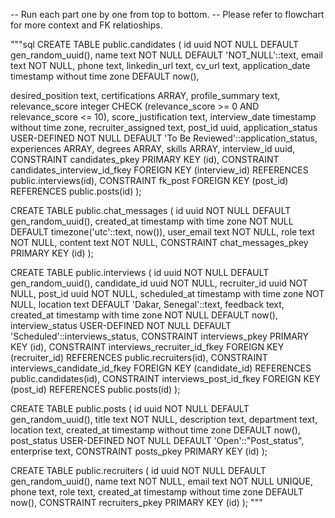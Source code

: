 
-- Run each part one by one from top to bottom. 
-- Please refer to flowchart for more context and FK relatioships.

"""sql
CREATE TABLE public.candidates (
  id uuid NOT NULL DEFAULT gen_random_uuid(),
  name text NOT NULL DEFAULT 'NOT_NULL'::text,
  email text NOT NULL,
  phone text,
  linkedin_url text,
  cv_url text,
  application_date timestamp without time zone DEFAULT now(),

desired_position text,
  certifications ARRAY,
  profile_summary text,
  relevance_score integer CHECK (relevance_score >= 0 AND relevance_score <= 10),
  score_justification text,
  interview_date timestamp without time zone,
  recruiter_assigned text,
  post_id uuid,
  application_status USER-DEFINED NOT NULL DEFAULT 'To Be Reviewed'::application_status,
  experiences ARRAY,
  degrees ARRAY,
  skills ARRAY,
  interview_id uuid,
  CONSTRAINT candidates_pkey PRIMARY KEY (id),
  CONSTRAINT candidates_interview_id_fkey FOREIGN KEY (interview_id) REFERENCES public.interviews(id),
  CONSTRAINT fk_post FOREIGN KEY (post_id) REFERENCES public.posts(id)
);

CREATE TABLE public.chat_messages (
  id uuid NOT NULL DEFAULT gen_random_uuid(),
  created_at timestamp with time zone NOT NULL DEFAULT timezone('utc'::text, now()),
  user_email text NOT NULL,
  role text NOT NULL,
  content text NOT NULL,
  CONSTRAINT chat_messages_pkey PRIMARY KEY (id)
);

CREATE TABLE public.interviews (
  id uuid NOT NULL DEFAULT gen_random_uuid(),
  candidate_id uuid NOT NULL,
  recruiter_id uuid NOT NULL,
  post_id uuid NOT NULL,
  scheduled_at timestamp with time zone NOT NULL,
  location text DEFAULT 'Dakar, Senegal'::text,
  feedback text,
  created_at timestamp with time zone NOT NULL DEFAULT now(),
  interview_status USER-DEFINED NOT NULL DEFAULT 'Scheduled'::interviews_status,
  CONSTRAINT interviews_pkey PRIMARY KEY (id),
  CONSTRAINT interviews_recruiter_id_fkey FOREIGN KEY (recruiter_id) REFERENCES public.recruiters(id),
  CONSTRAINT interviews_candidate_id_fkey FOREIGN KEY (candidate_id) REFERENCES public.candidates(id),
  CONSTRAINT interviews_post_id_fkey FOREIGN KEY (post_id) REFERENCES public.posts(id)
);

CREATE TABLE public.posts (
  id uuid NOT NULL DEFAULT gen_random_uuid(),
  title text NOT NULL,
  description text,
  department text,
  location text,
  created_at timestamp without time zone DEFAULT now(),
  post_status USER-DEFINED NOT NULL DEFAULT 'Open'::"Post_status",
  enterprise text,
  CONSTRAINT posts_pkey PRIMARY KEY (id)
);

CREATE TABLE public.recruiters (
  id uuid NOT NULL DEFAULT gen_random_uuid(),
  name text NOT NULL,
  email text NOT NULL UNIQUE,
  phone text,
  role text,
  created_at timestamp without time zone DEFAULT now(),
  CONSTRAINT recruiters_pkey PRIMARY KEY (id)
);
"""